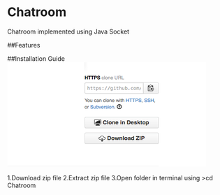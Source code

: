 Chatroom
========

Chatroom implemented using Java Socket

##Features



##Installation Guide
![alt tag](https://github.com/akashshinde008/Chatroom/blob/master/download.tiff?raw=true)

1.Download zip file 
2.Extract zip file 
3.Open folder in terminal using >cd Chatroom

